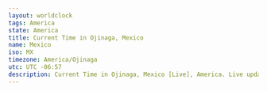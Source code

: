 ```yaml
---
layout: worldclock
tags: America
state: America
title: Current Time in Ojinaga, Mexico
name: Mexico
iso: MX
timezone: America/Ojinaga
utc: UTC -06:57
description: Current Time in Ojinaga, Mexico [Live], America. Live update now time in Ojinaga, timezone America/Ojinaga, UTC -06:57, Country ISO code & Current Local Time.
---
```


